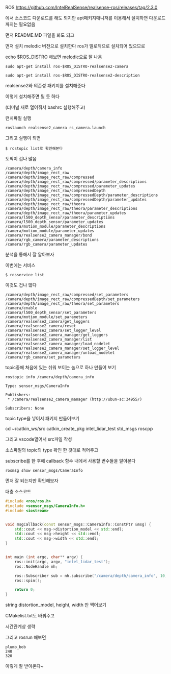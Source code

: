 ROS
https://github.com/IntelRealSense/realsense-ros/releases/tag/2.3.0

에서 소스코드 다운로드를 해도 되지만 apt패키지매니저를 이용해서 설치하면 
다운로드 까지는 필요없음

먼저 README.MD 파일을 봐도 되고 

먼저 설치 
melodic 버전으로 설치한다 
ros가 멜로딕으로 설치되어 있으므로 

echo $ROS_DISTRO 해보면 melodic으로 잘 나옴

```
sudo apt-get install ros-$ROS_DISTRO-realsense2-camera
```

```
sudo apt-get install ros-$ROS_DISTRO-realsense2-description
```

realsense2와 의존성 패키지를 설치해준다


이렇게 설치해주면 될 듯 하다

(터미널 새로 열어줘서 bashrc 실행해주고)

런치파일 실행
```
roslaunch realsense2_camera rs_camera.launch 
```

그리고 실행이 되면 
```
$ rostopic list로 확인해본다
```

토픽이 겁나 많음
```
/camera/depth/camera_info
/camera/depth/image_rect_raw
/camera/depth/image_rect_raw/compressed
/camera/depth/image_rect_raw/compressed/parameter_descriptions
/camera/depth/image_rect_raw/compressed/parameter_updates
/camera/depth/image_rect_raw/compressedDepth
/camera/depth/image_rect_raw/compressedDepth/parameter_descriptions
/camera/depth/image_rect_raw/compressedDepth/parameter_updates
/camera/depth/image_rect_raw/theora
/camera/depth/image_rect_raw/theora/parameter_descriptions
/camera/depth/image_rect_raw/theora/parameter_updates
/camera/l500_depth_sensor/parameter_descriptions
/camera/l500_depth_sensor/parameter_updates
/camera/motion_module/parameter_descriptions
/camera/motion_module/parameter_updates
/camera/realsense2_camera_manager/bond
/camera/rgb_camera/parameter_descriptions
/camera/rgb_camera/parameter_updates
```

분석을 통해서 잘 알아보자


이번에는 서비스 
```
$ rosservice list
```


이것도 겁나 많다

```
/camera/depth/image_rect_raw/compressed/set_parameters
/camera/depth/image_rect_raw/compressedDepth/set_parameters
/camera/depth/image_rect_raw/theora/set_parameters
/camera/enable
/camera/l500_depth_sensor/set_parameters
/camera/motion_module/set_parameters
/camera/realsense2_camera/get_loggers
/camera/realsense2_camera/reset
/camera/realsense2_camera/set_logger_level
/camera/realsense2_camera_manager/get_loggers
/camera/realsense2_camera_manager/list
/camera/realsense2_camera_manager/load_nodelet
/camera/realsense2_camera_manager/set_logger_level
/camera/realsense2_camera_manager/unload_nodelet
/camera/rgb_camera/set_parameters

```


topic중에 처음에 있는 쉬워 보이는 놈으로 하나 만들어 보기

```
rostopic info /camera/depth/camera_info
```

```
Type: sensor_msgs/CameraInfo

Publishers: 
 * /camera/realsense2_camera_manager (http://ubun-sc:34955/)

Subscribers: None
```

topic type을 넣어서 패키지 만들어보기

cd ~/catkin_ws/src
catkin_create_pkg intel_lidar_test std_msgs roscpp

그리고 vscode열어서 
src파일 작성


소스파일의 topic의 type 확인 한 것대로 적어주고 

subscribe를 한 후에 callback 함수 내에서 사용할 변수들을 알아본다

```
rosmsg show sensor_msgs/CameraInfo
```


먼저 잘 되는지만 확인해보자

대충 소스코드

```cpp
#include <ros/ros.h>
#include <sensor_msgs/CameraInfo.h>
#include <iostream>


void msgCallback(const sensor_msgs::CameraInfo::ConstPtr &msg) { 
    std::cout << msg->distortion_model << std::endl;
    std::cout << msg->height << std::endl;
    std::cout << msg->width << std::endl;
}


int main (int argc, char** argv) {
    ros::init(argc, argv, "intel_lidar_test");
    ros::NodeHandle nh;

    ros::Subscriber sub = nh.subscribe("/camera/depth/camera_info", 10, msgCallback);
    ros::spin();

    return 0;
}
```

string distortion_model, height, width 만 찍어보기


CMakelist.txt도 바꿔주고 

시간관계상 생략

그리고 
rosrun 해보면 
```
plumb_bob
240
320

```

이렇게 잘 받아온다~
